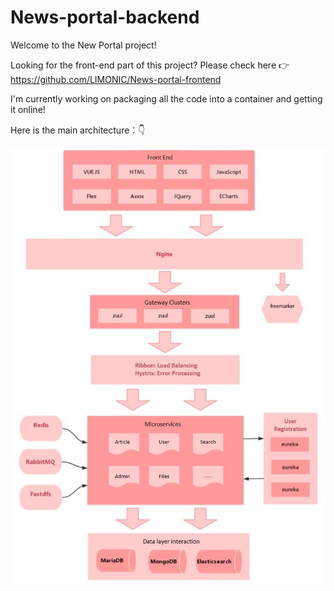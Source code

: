 # News-portal-backend
Welcome to the New Portal project! 

Looking for the front-end part of this project? Please check here 👉 https://github.com/LIMONIC/News-portal-frontend

I'm currently working on packaging all the code into a container and getting it online!

Here is the main architecture：👇

![Project-Architecture-Diagram](https://github.com/LIMONIC/News-portal/blob/main/resources/Project-Architecture-Diagram.jpg?raw=true)
